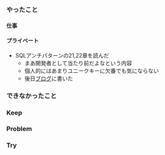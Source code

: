### やったこと

#### 仕事


#### プライベート

- SQLアンチパターンの21,22章を読んだ
  - まあ開発者として当たり前だよなという内容
  - 個人的にはあまりユニークキーに欠番でも気にならない
  - 後日[ブログ](https://kzk0829.hatenablog.com/entry/2020/02/11/230248)に書いた

### できなかったこと



### Keep



### Problem



### Try
